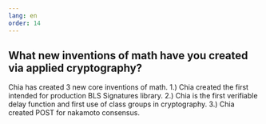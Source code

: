 ```yaml
---
lang: en
order: 14
---
```


What new inventions of math have you created via applied cryptography? 
-----------------------

Chia has created 3 new core inventions of math. 1.) Chia created the first intended for production BLS Signatures library. 2.) Chia is the first verifiable delay function and first use of class groups in cryptography. 3.) Chia created POST for nakamoto consensus. 

